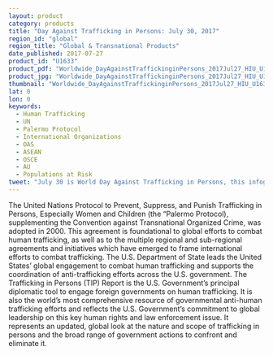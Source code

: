 ```yaml
---
layout: product
category: products
title: "Day Against Trafficking in Persons: July 30, 2017"
region_id: "global"
region_title: "Global & Transnational Products"
date_published: 2017-07-27
product_id: "U1633"
product_pdf: "Worldwide_DayAgainstTraffickinginPersons_2017Jul27_HIU_U1633.pdf"
product_jpg: "Worldwide_DayAgainstTraffickinginPersons_2017Jul27_HIU_U1633.jpg"
thumbnail: "Worldwide_DayAgainstTraffickinginPersons_2017Jul27_HIU_U1633_thumb.jpg"
lat: 0
lon: 0
keywords:
  - Human Trafficking
  - UN
  - Palermo Protocol
  - International Organizations
  - OAS
  - ASEAN
  - OSCE
  - AU
  - Populations at Risk
tweet: "July 30 is World Day Against Trafficking in Persons, this infographic displays the world’s political commitments to address TIP"
---
```

The United Nations Protocol to Prevent, Suppress, and Punish Trafficking in Persons, Especially Women and Children (the “Palermo Protocol), supplementing the Convention against Transnational Organized Crime, was adopted in 2000.  This agreement is foundational to global efforts to combat human trafficking, as well as to the multiple regional and sub-regional agreements and initiatives which have emerged to frame international efforts to combat trafficking.  The U.S. Department of State leads the United States’ global engagement to combat human trafficking and supports the coordination of anti-trafficking efforts across the U.S. government.  The Trafficking in Persons (TIP) Report is the U.S. Government’s principal diplomatic tool to engage foreign governments on human trafficking. It is also the world’s most comprehensive resource of governmental anti-human trafficking efforts and reflects the U.S. Government’s commitment to global leadership on this key human rights and law enforcement issue. It represents an updated, global look at the nature and scope of trafficking in persons and the broad range of government actions to confront and eliminate it.
